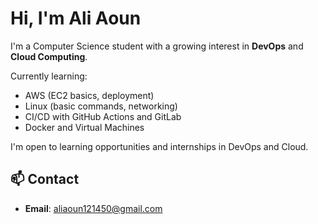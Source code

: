 # Hi, I'm Ali Aoun

I'm a Computer Science student with a growing interest in **DevOps** and **Cloud Computing**.

Currently learning:
- AWS (EC2 basics, deployment)
- Linux (basic commands, networking)
- CI/CD with GitHub Actions and GitLab
- Docker and Virtual Machines

I'm open to learning opportunities and internships in DevOps and Cloud.

## 📫 Contact
- **Email**: aliaoun121450@gmail.com
